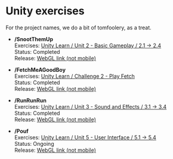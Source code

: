 # Unity exercises

For the project names, we do a bit of tomfoolery, as a treat.  

- **/SnootThemUp**  
Exercises: [Unity Learn / Unit 2 - Basic Gameplay / 2.1 -> 2.4](https://learn.unity.com/project/unit-2-basic-gameplay)  
Status: Completed  
Release: [WebGL link (not mobile)](https://play.unity.com/mg/other/snootthemup)  

- **/FetchMeAGoodBoy**  
Exercises: [Unity Learn / Challenge 2 - Play Fetch](https://learn.unity.com/tutorial/challenge-2-play-fetch-with-random-values-and-arrays)  
Status: Completed  
Release: [WebGL link (not mobile)](https://play.unity.com/mg/other/fetchmeagoodboy)  

- **/RunRunRun**  
Exercises: [Unity Learn / Unit 3 - Sound and Effects / 3.1 -> 3.4](https://learn.unity.com/project/unit-3-sound-and-effects)  
Status: Completed  
Release: [WebGL link (not mobile)](https://play.unity.com/mg/other/runrunrun-8)  

- **/Pouf**  
Exercises: [Unity Learn / Unit 5 - User Interface / 5.1 -> 5.4](https://learn.unity.com/project/unit-5-user-interface)  
Status: Ongoing  
Release: [WebGL link (not mobile)](#)  

